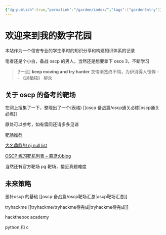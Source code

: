 ```yaml
---
{"dg-publish":true,"permalink":"/garden/index/","tags":["gardenEntry"]}
---
```



# 欢迎来到我的数字花园

本站作为一个信安专业的学生平时的知识分享和构建知识体系的记录

笔者还是个小白，备战 oscp 的男人，当然还是想要拿下 osce 3，不断学习


> [!一点]
> **keep moving and try harder**
> 衣带渐宽终不悔，为伊消得人憔悴
> 									--  《凤栖梧》 柳永


## 关于 oscp 的备考的靶场

在网上搜集了一下，整理出了一个(表格) [[oscp 备战篇/oscp通关必练\|oscp通关必练]]

原处可以参考，如有雷同还请多多见谅

[靶场推荐](https://www.offsec.fun/target/)

[大名鼎鼎的 nj null list](https://docs.google.com/spreadsheets/u/1/d/1dwSMIAPIam0PuRBkCiDI88pU3yzrqqHkDtBngUHNCw8/htmlview)

[OSCP 练习靶机列表 – 慕鸢のblog](https://www.muyuanhuck.cn/archives/810)

当然还有官方靶场 pg 靶场，接近真题难度

## 未来策略
恶补oscp 的基础 [[oscp 备战篇/oscp靶场汇总\|oscp靶场汇总]]

tryhackme [[tryhackme/tryhackme待完成\|tryhackme待完成]]

hackthebox academy

python 和 c